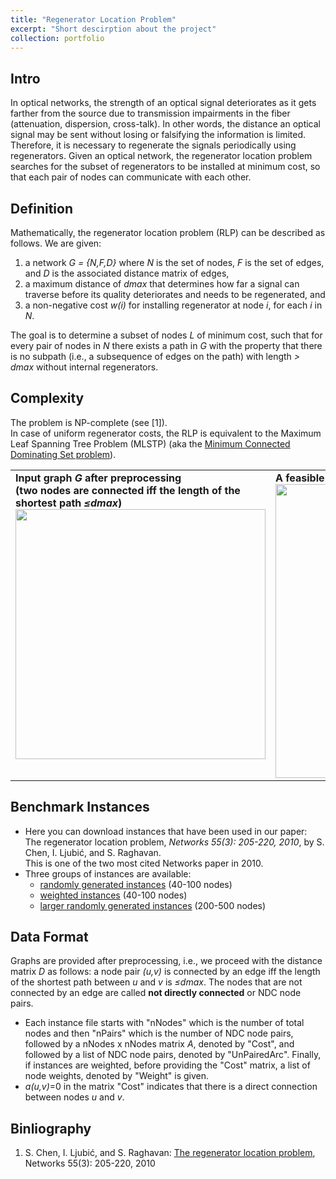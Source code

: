 ```yaml
---
title: "Regenerator Location Problem"
excerpt: "Short descirption about the project"
collection: portfolio
---
```


## Intro

In optical networks, the strength of an optical signal deteriorates as it gets farther from the source due to transmission impairments in the fiber (attenuation, dispersion, cross-talk). In other words, the distance an optical signal may be sent without losing or falsifying the information is limited. Therefore, it is necessary to regenerate the signals periodically using regenerators. Given an optical network, the regenerator location problem searches for the subset of regenerators to be installed at minimum cost, so that each pair of nodes can communicate with each other.

## Definition

<td> 
	Mathematically, the regenerator location problem (RLP) can be described as follows. We are given:
	<ol>
		<li> a network <em>G = {N,F,D} </em> where <em> N</em>  is the set of nodes, <em> F</em>  is the set of edges, and <em> D</em>  is the associated distance matrix of edges,</li>
		<li> a maximum distance of <em>dmax</em> that determines how far a signal can traverse before its quality deteriorates and needs to be regenerated, and</li>
		<li> a non-negative cost <em>w(i)</em> for installing regenerator at node <em>i</em>, for each <em>i</em> in <em>N</em>.</li>
	</ol>
	The goal is to determine a subset of nodes <em> L</em> of minimum cost, such that for every pair of nodes in <em> N</em>  there exists a path in <em> G</em> with the property that there is no subpath (i.e., a subsequence of edges on the path) with length  <em> > dmax</em>  without internal regenerators.
</td>

## Complexity

The problem is NP-complete (see [1]). <br> In case of uniform regenerator costs, the RLP is equivalent to the Maximum Leaf Spanning Tree Problem (MLSTP) (aka the <a href="http://en.wikipedia.org/wiki/Connected_dominating_set">Minimum Connected Dominating Set problem</a>).

<table cellspacing=10 cellpadding=1>
<tr>
<td valign=top> 
    <b> Input graph  <em>G</em> after preprocessing <br> (two nodes are connected iff the length of the <br> shortest path <em> &le;dmax</em>)</b>
    <img src="{{site.url}}/images/rlp/Input.jpg" height=400>
</td>

<td valign=top> 
    <b> A feasible RLP solution </b>
    <img src="{{site.url}}/images/rlp/Input1.jpg" height=470>
</td>

<td valign=top> 
    <b> Corresponding MLSTP solution </b>
    <img src="{{site.url}}/images/rlp/Input2.jpg" height=470>
</td>
</tr>
</table>

## Benchmark Instances

<td>
	<ul>
		<li> Here you can download instances that have been used in our paper:<br>The regenerator location problem, <em> Networks 55(3): 205-220, 2010</em>, by S. Chen, I. Ljubić, and S. Raghavan.<br>This is one of the two most cited Networks paper in 2010. </li>
		<li> Three groups of instances are available:
			<ul>
				<li> <a href="{{site.url}}/docs/rlp/instances/random.zip">randomly generated instances</a> (40-100 nodes)</li>
				<li> <a href="{{site.url}}/docs/rlp/instances/weighted.zip">weighted instances</a> (40-100 nodes)</li>
				<li> <a href="{{site.url}}/docs/rlp/instances/large.zip">larger randomly generated instances</a> (200-500 nodes)</li>
			</ul>
		</li>
	</ul>
</td>

## Data Format

<td>
	Graphs are provided after preprocessing, i.e., we proceed with the distance matrix <em>D</em> as follows: a node pair <em>(u,v)</em> is connected by an edge iff the length of the shortest path between <em>u</em> and <em>v</em> is <em> &le;dmax</em>. The nodes that are not connected by an edge are called <b>not directly connected</b> or NDC node pairs.
	<ul>
		<li> Each instance file starts with "nNodes" which is the number of total nodes and then "nPairs" which is the number of NDC node pairs, followed by a nNodes  x nNodes matrix <em>A</em>, denoted by "Cost", and followed by a list of NDC node pairs, denoted by "UnPairedArc". Finally, if instances are weighted, before providing the "Cost" matrix, a list of node weights, denoted by "Weight" is given.</li>
		<li> <em>a(u,v)</em>=0 in the matrix "Cost" indicates that there is a direct connection between nodes <em>u</em> and <em>v</em>.</li>
	</ul>
</td>

## Binliography

<td>
	<ol>
		<li> S. Chen, I. Ljubić, and S. Raghavan: <a href="http://onlinelibrary.wiley.com/doi/10.1002/net.20366/pdf">The regenerator location problem</a>, Networks 55(3): 205-220, 2010</li>
	</ol>
</td>
